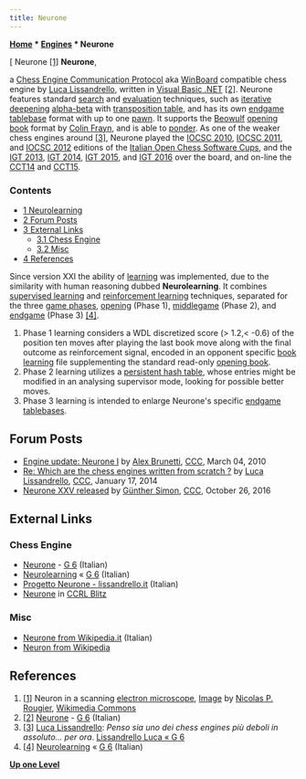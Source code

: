 ```yaml
---
title: Neurone
---
```

**[Home](Home "Home") \* [Engines](Engines "Engines") \* Neurone**



[ Neurone <a id="cite-note-1" href="#cite-ref-1">[1]</a>
**Neurone**,  

a [Chess Engine Communication Protocol](Chess_Engine_Communication_Protocol "Chess Engine Communication Protocol") aka [WinBoard](WinBoard "WinBoard") compatible chess engine by [Luca Lissandrello](Luca_Lissandrello "Luca Lissandrello"), written in [Visual Basic .NET](Basic#VB "Basic")
<a id="cite-note-2" href="#cite-ref-2">[2]</a>. 
Neurone features standard [search](Search "Search") and [evaluation](Evaluation "Evaluation") techniques, such as [iterative deepening](Iterative_Deepening "Iterative Deepening") [alpha-beta](Alpha-Beta "Alpha-Beta") with [transposition table](Transposition_Table "Transposition Table"), 
and has its own [endgame tablebase](Endgame_Tablebases "Endgame Tablebases") format with up to one [pawn](Pawn "Pawn"). It supports the [Beowulf](Beowulf "Beowulf") [opening book](Opening_Book "Opening Book") format by [Colin Frayn](Colin_Frayn "Colin Frayn"), and is able to [ponder](Pondering "Pondering").
As one of the weaker chess engines around <a id="cite-note-3" href="#cite-ref-3">[3]</a>,
Neurone played the [IOCSC 2010](IOCSC_2010 "IOCSC 2010"), [IOCSC 2011](IOCSC_2011 "IOCSC 2011"), and [IOCSC 2012](IOCSC_2012 "IOCSC 2012") editions of the [Italian Open Chess Software Cups](Italian_Computer_Chess_Championship#IOCSC "Italian Computer Chess Championship"), and the [IGT 2013](IGT_2013 "IGT 2013"), [IGT 2014](IGT_2014 "IGT 2014"), [IGT 2015](IGT_2015 "IGT 2015"), and [IGT 2016](IGT_2016 "IGT 2016") over the board, and on-line the [CCT14](CCT14 "CCT14") and [CCT15](CCT15 "CCT15"). 



### Contents


* [1 Neurolearning](#neurolearning)
* [2 Forum Posts](#forum-posts)
* [3 External Links](#external-links)
	+ [3.1 Chess Engine](#chess-engine)
	+ [3.2 Misc](#misc)
* [4 References](#references)






Since version XXI the ability of [learning](Learning "Learning") was implemented, due to the similarity with human reasoning dubbed **Neurolearning**.
It combines [supervised learning](Supervised_Learning "Supervised Learning") and [reinforcement learning](Reinforcement_Learning "Reinforcement Learning") techniques, 
separated for the three [game phases](Game_Phases "Game Phases"), [opening](Opening "Opening") (Phase 1), [middlegame](Middlegame "Middlegame") (Phase 2), and [endgame](Endgame "Endgame") (Phase 3) <a id="cite-note-4" href="#cite-ref-4">[4]</a>.



 [](File:Neurolearning.jpg) 
1. Phase 1 learning considers a WDL discretized score (> 1.2,< -0.6) of the position ten moves after playing the last book move along with the final outcome as reinforcement signal, encoded in an opponent specific [book learning](Book_Learning "Book Learning") file supplementing the standard read-only [opening book](Opening_Book "Opening Book").
2. Phase 2 learning utilizes a [persistent hash table](Persistent_Hash_Table "Persistent Hash Table"), whose entries might be modified in an analysing supervisor mode, looking for possible better moves.
3. Phase 3 learning is intended to enlarge Neurone's specific [endgame tablebases](Endgame_Tablebases "Endgame Tablebases").


## Forum Posts


* [Engine update: Neurone I](http://www.talkchess.com/forum/viewtopic.php?t=33074) by [Alex Brunetti](Alex_Brunetti "Alex Brunetti"), [CCC](CCC "CCC"), March 04, 2010
* [Re: Which are the chess engines written from scratch ?](http://www.talkchess.com/forum3/viewtopic.php?f=2&t=50942&start=47) by [Luca Lissandrello](Luca_Lissandrello "Luca Lissandrello"), [CCC](CCC "CCC"), January 17, 2014
* [Neurone XXV released](http://www.talkchess.com/forum/viewtopic.php?t=61848) by [Günther Simon](G%C3%BCnther_Simon "Günther Simon"), [CCC](CCC "CCC"), October 26, 2016


## External Links


### Chess Engine


* [Neurone](http://www.g-sei.org/neurone/) - [G 6](G_6 "G 6") (Italian)
* [Neurolearning](http://www.g-sei.org/neurolearning/) « [G 6](G_6 "G 6") (Italian)
* [Progetto Neurone - lissandrello.it](http://www.lissandrello.it/?cat=10) (Italian)
* [Neurone](https://www.computerchess.org.uk/ccrl/404/cgi/compare_engines.cgi?family=Neurone&print=Rating+list&print=Results+table&print=LOS+table&print=Ponder+hit+table&print=Eval+difference+table&print=Comopp+gamenum+table&print=Overlap+table&print=Score+with+common+opponents) in [CCRL Blitz](CCRL "CCRL")


### Misc


* [Neurone from Wikipedia.it](https://it.wikipedia.org/wiki/Neurone) (Italian)
* [Neuron from Wikipedia](https://en.wikipedia.org/wiki/Neuron)


## References


1. <a id="cite-ref-1" href="#cite-note-1">[1]</a> Neuron in a scanning [electron microscope](https://en.wikipedia.org/wiki/Electron_microscope), [Image](https://commons.wikimedia.org/wiki/File:Neuron-SEM.png) by [Nicolas P. Rougier](http://www.loria.fr/~rougier/), [Wikimedia Commons](https://en.wikipedia.org/wiki/Wikimedia_Commons)
2. <a id="cite-ref-2" href="#cite-note-2">[2]</a> [Neurone](http://www.g-sei.org/neurone/) - [G 6](G_6 "G 6") (Italian)
3. <a id="cite-ref-3" href="#cite-note-3">[3]</a> [Luca Lissandrello](Luca_Lissandrello "Luca Lissandrello"): *Penso sia uno dei chess engines più deboli in assoluto… per ora*. [Lissandrello Luca « G 6](http://www.g-sei.org/author/lissandrello-luca/)
4. <a id="cite-ref-4" href="#cite-note-4">[4]</a> [Neurolearning](http://www.g-sei.org/neurolearning/) « [G 6](G_6 "G 6") (Italian)

**[Up one Level](Engines "Engines")**







 
